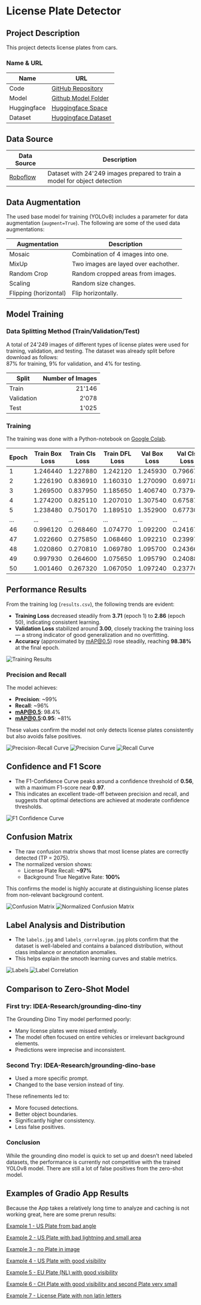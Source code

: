 # License Plate Detector
## Project Description
This project detects license plates from cars.

### Name & URL
| Name          | URL |
|---------------|-----|
| Code          | [GitHub Repository](https://github.com/dmnbmr/ai-proj) |
| Model         | [Github Model Folder](https://github.com/dmnbmr/ai-proj/tree/main/license-plate-detector) |
| Huggingface   | [Huggingface Space](https://huggingface.co/spaces/bodmedam/license-plate-detection) |
| Dataset       | [Huggingface Dataset](https://huggingface.co/datasets/bodmedam/license-plate-data) |

## Data Source
| Data Source | Description |
|-------------|-------------|
| [Roboflow](https://universe.roboflow.com/licence-plate-tracking/lpt-htgvb/dataset/5) | Dataset with 24'249 images prepared to train a model for object detection |

## Data Augmentation
The used base model for training (YOLOv8) includes a parameter for data augmentation (`augment=True`). The following are some of the used data augmentations:

| Augmentation                      | Description                       |
|-----------------------------------|-----------------------------------|
| Mosaic                            | Combination of 4 images into one. |
| MixUp                             | Two images are layed over eachother. |
| Random Crop                       | Random cropped areas from images. |
| Scaling                           | Random size changes. |
| Flipping (horizontal)             | Flip horizontally. |

## Model Training
### Data Splitting Method (Train/Validation/Test)
A total of 24'249 images of different types of license plates were used for training, validation, and testing. The dataset was already split before download as follows:  
87% for training, 9% for validation, and 4% for testing.

| Split       | Number of Images |
|-------------|-----------------:|
| Train       | 21'146           |
| Validation  | 2'078            |
| Test        | 1'025            |

### Training
The training was done with a Python-notebook on [Google Colab](https://colab.research.google.com/drive/18RMk6ME5cBeLEepJklVc-eD1VQ4egek0?usp=sharing).

| Epoch | Train Box Loss | Train Cls Loss | Train DFL Loss | Val Box Loss | Val Cls Loss | Val DFL Loss | Accuracy |
|-------|----------------|----------------|----------------|---------------|---------------|---------------|----------|
| 1     | 1.246440       | 1.227880       | 1.242120       | 1.245930      | 0.796670      | 1.145970      | 93.67%   |
| 2     | 1.226190       | 0.836910       | 1.160310       | 1.270090      | 0.697180      | 1.144230      | 95.19%   |
| 3     | 1.269500       | 0.837950       | 1.185650       | 1.406740      | 0.737940      | 1.225760      | 93.49%   |
| 4     | 1.274200       | 0.825110       | 1.207010       | 1.307540      | 0.675870      | 1.196800      | 95.18%   |
| 5     | 1.238480       | 0.750170       | 1.189510       | 1.352900      | 0.677300      | 1.190730      | 95.00%   |
| ...   | ...            | ...            | ...            | ...           | ...           | ...           | ...      |
| 46    | 0.996120       | 0.268460       | 1.074770       | 1.092200      | 0.241670      | 1.060740      | 98.28%   |
| 47    | 1.022660       | 0.275850       | 1.068460       | 1.092210      | 0.239970      | 1.068270      | 98.26%   |
| 48    | 1.020860       | 0.270810       | 1.069780       | 1.095700      | 0.243660      | 1.070220      | 98.32%   |
| 49    | 0.997930       | 0.264600       | 1.075650       | 1.095790      | 0.240880      | 1.067680      | 98.33%   |
| 50    | 1.001460       | 0.267320       | 1.067050       | 1.097240      | 0.237760      | 1.066460      | 98.38%   |

## Performance Results
From the training log (`results.csv`), the following trends are evident:

- **Training Loss** decreased steadily from **3.71** (epoch 1) to **2.86** (epoch 50), indicating consistent learning.
- **Validation Loss** stabilized around **3.00**, closely tracking the training loss — a strong indicator of good generalization and no overfitting.
- **Accuracy** (approximated by mAP@0.5) rose steadily, reaching **98.38%** at the final epoch.

![Training Results](./license-plate-detector/results.png)

### Precision and Recall
The model achieves:

- **Precision**: ~99%
- **Recall**: ~96%
- **mAP@0.5**: 98.4%
- **mAP@0.5:0.95**: ~81%

These values confirm the model not only detects license plates consistently but also avoids false positives.

![Precision-Recall Curve](./license-plate-detector/PR_curve.png)
![Precision Curve](./license-plate-detector/P_curve.png)
![Recall Curve](./license-plate-detector/R_curve.png)

## Confidence and F1 Score
- The F1-Confidence Curve peaks around a confidence threshold of **0.56**, with a maximum F1-score near **0.97**.
- This indicates an excellent trade-off between precision and recall, and suggests that optimal detections are achieved at moderate confidence thresholds.

![F1 Confidence Curve](./license-plate-detector/F1_curve.png)

## Confusion Matrix
- The raw confusion matrix shows that most license plates are correctly detected (TP = 2075).
- The normalized version shows:
  - License Plate Recall: **~97%**
  - Background True Negative Rate: **100%**

This confirms the model is highly accurate at distinguishing license plates from non-relevant background content.

![Confusion Matrix](./license-plate-detector/confusion_matrix.png)
![Normalized Confusion Matrix](./license-plate-detector/confusion_matrix_normalized.png)

## Label Analysis and Distribution
- The `labels.jpg` and `labels_correlogram.jpg` plots confirm that the dataset is well-labeled and contains a balanced distribution, without class imbalance or annotation anomalies.
- This helps explain the smooth learning curves and stable metrics.

![Labels](./license-plate-detector/labels.jpg)
![Label Correlation](./license-plate-detector/labels_correlogram.jpg)

## Comparison to Zero-Shot Model
### First try: IDEA-Research/grounding-dino-tiny
The Grounding Dino Tiny model performed poorly:

- Many license plates were missed entirely.
- The model often focused on entire vehicles or irrelevant background elements.
- Predictions were imprecise and inconsistent.

### Second Try: IDEA-Research/grounding-dino-base
- Used a more specific prompt.
- Changed to the base version instead of tiny.

These refinements led to:

- More focused detections.
- Better object boundaries.
- Significantly higher consistency.
- Less false positives.

### Conclusion
While the grounding dino model is quick to set up and doesn't need labeled datasets, the performance is currently not competitive with the trained YOLOv8 model. There are still a lot of false positives from the zero-shot model.

## Examples of Gradio App Results
Because the App takes a relatively long time to analyze and caching is not working great, here are some prerun results:

[Example 1 - US Plate from bad angle](https://bodmedam-license-plate-detection.hf.space/?__theme=system&deep_link=YLsHFQyFzhs)

[Example 2 - US Plate with bad lightning and small area](https://bodmedam-license-plate-detection.hf.space/?__theme=system&deep_link=iBmmfNidCZg)

[Example 3 - no Plate in image](https://bodmedam-license-plate-detection.hf.space/?__theme=system&deep_link=NTcElySvVJo)

[Example 4 - US Plate with good visibility](https://bodmedam-license-plate-detection.hf.space/?__theme=system&deep_link=PNC6aCwF6kg)

[Example 5 - EU Plate (NL) with good visibility](https://bodmedam-license-plate-detection.hf.space/?__theme=system&deep_link=_9DEslRxsyc)

[Example 6 - CH Plate with good visibility and second Plate very small](https://bodmedam-license-plate-detection.hf.space/?__theme=system&deep_link=BGKex0APeYE)

[Example 7 - License Plate with non latin letters](https://bodmedam-license-plate-detection.hf.space/?__theme=system&deep_link=vaJeeHHyDsQ)

